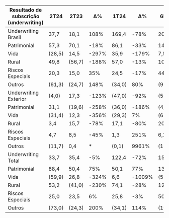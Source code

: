 |Resultado de subscrição (underwriting)|2T24|2T23|∆%|1T24|∆%|6M24|6M23|∆%|
|---|---|---|---|---|---|---|---|---|
|Underwriting Brasil|37,7|18,1|108%|169,4|-78%|207,1|34,0|510%|
|Patrimonial|57,3|70,1|-18%|86,1|-33%|143,4|48,6|195%|
|Vida|(28,5)|14,5|-297%|35,9|-179%|7,5|35,5|-79%|
|Rural|49,8|(56,7)|-188%|57,0|-13%|106,8|(13,9)|-870%|
|Riscos Especiais|20,3|15,0|35%|24,5|-17%|44,8|38,9|15%|
|Outros|(61,3)|(24,7)|148%|(34,0)|80%|(95,3)|(75,2)|27%|
|Underwriting Exterior|(4,0)|17,3|-123%|(47,0)|-92%|(50,9)|5,2|-1087%|
|Patrimonial|31,1|(19,6)|-258%|(36,0)|-186%|(4,9)|17,9|-127%|
|Vida|(31,4)|12,3|-356%|(29,3)|7%|(60,8)|(42,4)|43%|
|Rural|3,4|15,7|-78%|17,1|-80%|20,5|30,7|-33%|
|Riscos Especiais|4,7|8,5|-45%|1,3|251%|6,1|5,9|3%|
|Outros|(11,7)|0,4|*|(0,1)|9961%|(11,8)|(7,0)|70%|
|Underwriting Total|33,7|35,4|-5%|122,4|-72%|156,2|39,1|299%|
|Patrimonial|88,4|50,4|75%|50,1|77%|138,4|66,6|108%|
|Vida|(59,9)|26,8|-324%|6,6|-1009%|(53,3)|(7,0)|665%|
|Rural|53,2|(41,0)|-230%|74,1|-28%|127,3|16,9|655%|
|Riscos Especiais|25,0|23,5|6%|25,8|-3%|50,8|44,8|13%|
|Outros|(73,0)|(24,3)|200%|(34,1)|114%|(107,1)|(82,1)|30%|